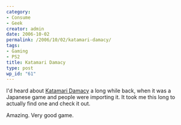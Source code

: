 ```yaml
---
category:
- Consume
- Geek
creator: admin
date: 2006-10-02
permalink: /2006/10/02/katamari-damacy/
tags:
- Gaming
- PS2
title: Katamari Damacy
type: post
wp_id: "61"
---
```


I'd heard about [Katamari Damacy](http://katamari.namco.com/) a long while back, when it was a Japanese game and people were importing it.  It took me this long to actually find one and check it out.

Amazing.  Very good game.
